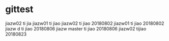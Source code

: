 # gittest
jiazw02 ti jia
jiazw01 ti jiao
jiazw02 ti jiao 20180802
jiazw01 ti jiao 20180802
jiazw d ti jiao 20180806
jiazw master ti jiao 20180806
jiazw02 tijiao 20180823
